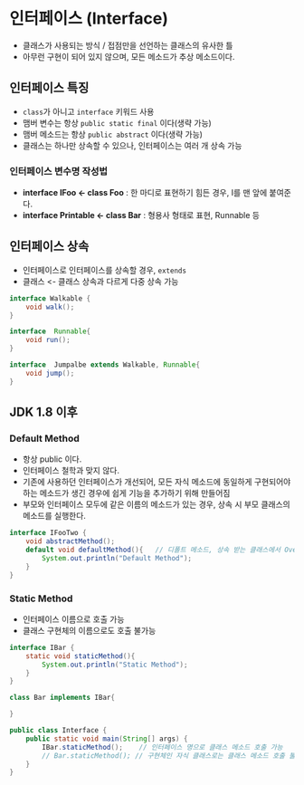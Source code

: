 # 인터페이스 (Interface)
* 클래스가 사용되는 방식 / 접점만을 선언하는 클래스의 유사한 틀
* 아무런 구현이 되어 있지 않으며, 모든 메소드가 추상 메소드이다.


## 인터페이스 특징
* ```class```가 아니고 ```interface``` 키워드 사용
* 맴버 변수는 항상 ```public static final``` 이다(생략 가능)
* 맴버 메소드는 항상 ```public abstract``` 이다(생략 가능)
* 클래스는 하나만 상속할 수 있으나, 인터페이스는 여러 개 상속 가능

### 인터페이스 변수명 작성법
* __interface IFoo <- class Foo__ : 한 마디로 표현하기 힘든 경우, I를 맨 앞에 붙여준다.
* __interface Printable <- class Bar__ : 형용사 형태로 표현, Runnable 등

##  인터페이스 상속
* 인터페이스로 인터페이스를 상속할 경우, ```extends```
* 클래스 <- 클래스 상속과 다르게 다중 상속 가능
```java
interface Walkable {
    void walk();
}

interface  Runnable{
    void run();
}

interface  Jumpalbe extends Walkable, Runnable{
    void jump();
}
```

## JDK 1.8 이후
### Default Method
* 항상 public 이다.
* 인터페이스 철학과 맞지 않다.
* 기존에 사용하던 인터페이스가 개선되어, 모든 자식 메소드에 동일하게 구현되어야 하는 메소드가 생긴 경우에 쉽게 기능을 추가하기 위해 만들어짐
* 부모와 인터페이스 모두에 같은 이름의 메소드가 있는 경우, 상속 시 부모 클래스의 메소드를 실행한다.
```java
interface IFooTwo {
    void abstractMethod();
    default void defaultMethod(){   // 디폴트 메소드, 상속 받는 클래스에서 Overriding 할 수 있다.
        System.out.println("Default Method");
    }
}
```
### Static Method
* 인터페이스 이름으로 호출 가능
* 클래스 구현체의 이름으로도 호출 불가능
```java
interface IBar {
    static void staticMethod(){
        System.out.println("Static Method");
    }
}

class Bar implements IBar{

}

public class Interface {
    public static void main(String[] args) {
        IBar.staticMethod();    // 인터페이스 명으로 클래스 메소드 호출 가능
        // Bar.staticMethod(); // 구현체인 자식 클래스로는 클래스 메소드 호출 불가능
    }
}
```

